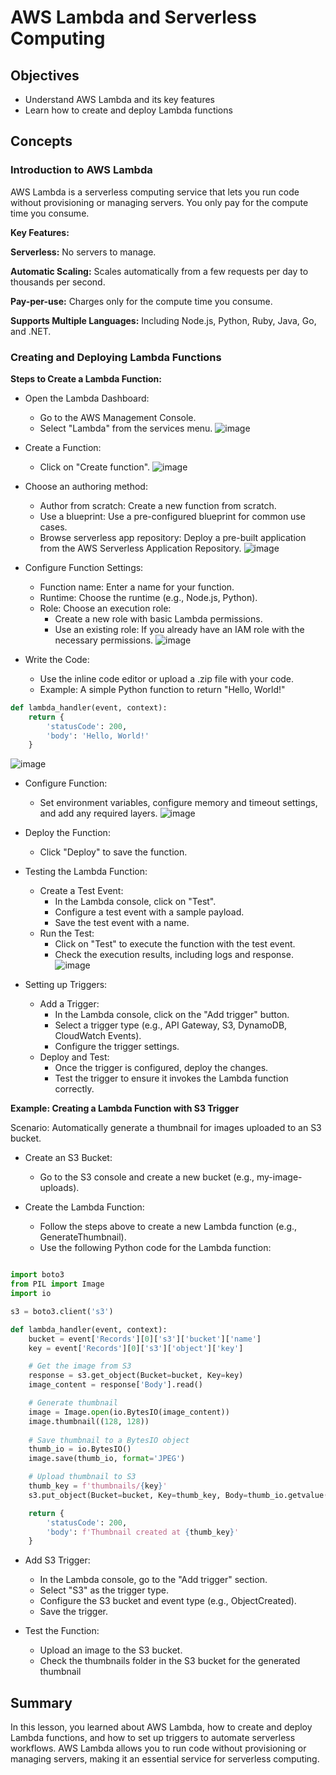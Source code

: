# AWS Lambda and Serverless Computing

## Objectives
- Understand AWS Lambda and its key features
- Learn how to create and deploy Lambda functions

## Concepts

### Introduction to AWS Lambda
AWS Lambda is a serverless computing service that lets you run code without provisioning or managing servers. You only pay for the compute time you consume.

**Key Features:**

**Serverless:** No servers to manage.

**Automatic Scaling:** Scales automatically from a few requests per day to thousands per second.

**Pay-per-use:** Charges only for the compute time you consume.

**Supports Multiple Languages:** Including Node.js, Python, Ruby, Java, Go, and .NET.


### Creating and Deploying Lambda Functions

**Steps to Create a Lambda Function:**

- Open the Lambda Dashboard:
    - Go to the AWS Management Console.
    - Select "Lambda" from the services menu.
![image](https://github.com/user-attachments/assets/426eaf16-13f8-465a-af4d-f8c43fb7fe8e)

- Create a Function:
    - Click on "Create function".
![image](https://github.com/user-attachments/assets/95be14a6-4b02-4ec0-98e2-e50fd51e53dd)

- Choose an authoring method:
    - Author from scratch: Create a new function from scratch.
    - Use a blueprint: Use a pre-configured blueprint for common use cases.
    - Browse serverless app repository: Deploy a pre-built application from the AWS Serverless Application Repository.
![image](https://github.com/user-attachments/assets/54b4de51-2b71-4f82-9c34-10c4ccabef97)

- Configure Function Settings:
    - Function name: Enter a name for your function.
    - Runtime: Choose the runtime (e.g., Node.js, Python).
    - Role: Choose an execution role:
        - Create a new role with basic Lambda permissions.
        - Use an existing role: If you already have an IAM role with the necessary permissions.
![image](https://github.com/user-attachments/assets/33e9fc47-68af-4179-bfaf-cdd8e5798e5b)

- Write the Code:
    - Use the inline code editor or upload a .zip file with your code.
    - Example: A simple Python function to return "Hello, World!"

```python
def lambda_handler(event, context):
    return {
        'statusCode': 200,
        'body': 'Hello, World!'
    }
```
![image](https://github.com/user-attachments/assets/1c74906d-65a3-4cb2-a0af-cf3a655fa745)

- Configure Function:
    - Set environment variables, configure memory and timeout settings, and add any required layers.
![image](https://github.com/user-attachments/assets/28030367-7d89-4155-93d0-1cfa4e32e50d)

- Deploy the Function:
    - Click "Deploy" to save the function.

- Testing the Lambda Function:
    - Create a Test Event:
        - In the Lambda console, click on "Test".
        - Configure a test event with a sample payload.
        - Save the test event with a name.
    - Run the Test:
        - Click on "Test" to execute the function with the test event.
        - Check the execution results, including logs and response.
![image](https://github.com/user-attachments/assets/ac63331d-1279-4abb-a2f1-78014a53bfb9)

- Setting up Triggers:
    - Add a Trigger:
        - In the Lambda console, click on the "Add trigger" button.
        - Select a trigger type (e.g., API Gateway, S3, DynamoDB, CloudWatch Events).
        - Configure the trigger settings.
    - Deploy and Test:
        - Once the trigger is configured, deploy the changes.
        - Test the trigger to ensure it invokes the Lambda function correctly.

**Example: Creating a Lambda Function with S3 Trigger**

Scenario:
Automatically generate a thumbnail for images uploaded to an S3 bucket.

- Create an S3 Bucket:
    - Go to the S3 console and create a new bucket (e.g., my-image-uploads).

- Create the Lambda Function:
    - Follow the steps above to create a new Lambda function (e.g., GenerateThumbnail).
    - Use the following Python code for the Lambda function:

```python

import boto3
from PIL import Image
import io

s3 = boto3.client('s3')

def lambda_handler(event, context):
    bucket = event['Records'][0]['s3']['bucket']['name']
    key = event['Records'][0]['s3']['object']['key']

    # Get the image from S3
    response = s3.get_object(Bucket=bucket, Key=key)
    image_content = response['Body'].read()

    # Generate thumbnail
    image = Image.open(io.BytesIO(image_content))
    image.thumbnail((128, 128))
    
    # Save thumbnail to a BytesIO object
    thumb_io = io.BytesIO()
    image.save(thumb_io, format='JPEG')

    # Upload thumbnail to S3
    thumb_key = f'thumbnails/{key}'
    s3.put_object(Bucket=bucket, Key=thumb_key, Body=thumb_io.getvalue())

    return {
        'statusCode': 200,
        'body': f'Thumbnail created at {thumb_key}'
    }
```

- Add S3 Trigger:
    - In the Lambda console, go to the "Add trigger" section.
    - Select "S3" as the trigger type.
    - Configure the S3 bucket and event type (e.g., ObjectCreated).
    - Save the trigger.

- Test the Function:
    - Upload an image to the S3 bucket.
    - Check the thumbnails folder in the S3 bucket for the generated thumbnail


## Summary
In this lesson, you learned about AWS Lambda, how to create and deploy Lambda functions, and how to set up triggers to automate serverless workflows. AWS Lambda allows you to run code without provisioning or managing servers, making it an essential service for serverless computing.
